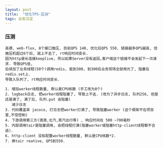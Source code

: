 ```yaml
---
layout: post
title:  "优化TPS-压测"
tags: 业务沉淀
---
```


### 压测
    
    高德, web-flux, 8个接口施压, 目前QPS 140, 优化后QPS 550, 链接越多QPS越高, 但施压机超过6个后, 就上不去了, rt响应时间变长. 
    因为http是长连接keeplive, 所以如果Server没有返回,客户端这个链接不会发起下一次请求. 导致QPS低,
    后续加了业务线程(50个)调用redis, 能到300, 到300后业务现场全部用光了, 阻塞在redis.set上. 
    导致入队列了, rt响应时间变长.  
    
    1. 增加worker线程数量, 默认是CPU核数 (手工改为8个)
    2. logback日志, 把worker线程阻塞了, 导致上不去. (改为了异步日志, 队列256, 但是还是满了, 满了后, 队列.put 会阻塞)
       减少日志
    3. 代码覆盖率 jacoco, 打日志把worker打满了, 导致阻塞worker (这个框架不在项目里,不受控制)
    4. 下游调用第三方(滴滴,北汽,首汽出行等) , 响应时间在 500 ~700毫秒
    5. 内部调用tair是阻塞调用, 会把线程打满(阻塞worker或阻塞http-client线程都不合适).
    6. http-client 没有配置worker线程数量, 默认是CPU核数*2. 
    7. 换tair reative, QPS到550. 
    
    
    